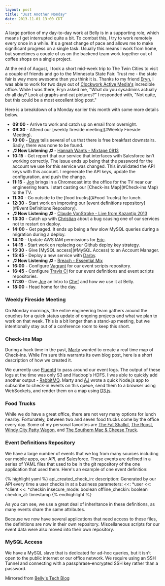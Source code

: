 ```yaml
---
layout: post
title: "Just Another Monday"
date: 2013-11-01 13:00 CDT
---
```


A large portion of my day-to-day work at Belly is in a supporting role, which means I get interrupted quite a bit. To combat this, I try to work remotely every once in a while. It's a great change of pace and allows me to make significant progress on a single task. Usually this means I work from home, but sometimes a couple of us on the backend team work together out of coffee shops on a single project.

At the end of August, I took a short mid-week trip to The Twin Cities to visit a couple of friends and go to the Minnesota State Fair. Trust me - the state fair is way more awesome than you think it is. Thanks to my friend [Eryn](https://twitter.com/eryno), I was able to work for two days out of [Clockwork Active Media's](http://www.clockwork.net/) incredible office. While I was there, Eryn asked me, "What do you sysadmins actually *do* all day? Look at graphs and cat pictures?" I responded with, "Not quite, but this could be a most excellent blog post."

<!-- more -->

Here is a breakdown of a Monday earlier this month with some more details below.

 * **09:00** - Arrive to work and catch up on email from overnight.
 * **09:30** - Attend our [weekly fireside meeting](#Weekly Fireside Meeting).
 * **10:00** - [Dave](https://twitter.com/davearel) tells several of us that there is free breakfast downstairs. Sadly, there was none to be found.
 * **♫ Now Listening ♫** - [Hannah Wants - Mixtape 0913](https://soundcloud.com/hannah_wants/hannah-wants-mixtape-0913)
 * **10:15** - Get report that our service that interfaces with Salesforce isn't working correctly. The issue ends up being that the password for the account we use for this service was changed. This invalidated the API keys with this account. I regenerate the API keys, update the configuration, and push the change.
 * **11:15** - [Jon](https://github.com/jonwhite) brings in a Chromecast into the office for the TV near our engineering team. I start casting our [Check-ins Map](#Check-ins Map) to the TV.
 * **11:30** - Go outside to the [food trucks](#Food Trucks) for lunch.
 * **12:30** - Start work on improving our [event definitions repository](#Event Definitions Repository).
 * **♫ Now Listening ♫** - [Claude VonStroke - Live from Kazantip 2013](https://soundcloud.com/flapj4ck/claude-vonstroke-live-from)
 * **13:30** - Catch up with [Christian](https://twitter.com/christianvozar) about a bug causing one of our services not to restart on deploy.
 * **14:00** - Get paged. It ends up being a few slow MySQL queries during a migration during a deploy.
 * **14:10** - Update AWS IAM permissions for [Eric](https://twitter.com/erickerr).
 * **14:15** - Start work on replacing our Github deploy key strategy.
 * **15:30** - Give [MySQL access](#MySQL Access) to an Account Manager.
 * **15:45** - Deploy a new service with [Darby](https://twitter.com/darbyfrey).
 * **♫ Now Listening ♫** - [Breach - Essential Mix](https://soundcloud.com/breach-uk/breach-radio-1-essential-mix-6)
 * **16:00** - Configure [Vagrant](http://www.vagrantup.com/) for our event scripts repository.
 * **16:45** - Configure [Travis CI](http://about.travis-ci.org/) for our event definitions and event scripts repositories.
 * **17:30** - Give [Joe](https://twitter.com/joedivs) an Intro to [Chef](https://www.chef.io/) and how we use it at Belly.
 * **18:00** - Head home for the day.

<a name="Weekly Fireside Meeting"></a>

### Weekly Fireside Meeting

On Monday mornings, the entire engineering team gathers around the couches for a quick status update of ongoing projects and what we plan to work on that week. This is a bit longer than a stand-up meeting, but we intentionally stay out of a conference room to keep this short.

<a name="Check-ins Map"></a>

### Check-ins Map

During a hack time in the past, [Marty](https://twitter.com/martytrzpit) wanted to create a real time map of Check-ins. While I'm sure this warrants its own blog post, here is a short description of how we created it.

We currently use [Fluentd](http://fluentd.org/) to pass around our event logs. The output of these logs at the time was only S3 and Hadoop's HDFS. I was able to quickly add another output - [RabbitMQ](http://www.rabbitmq.com/). Marty and [AJ](https://twitter.com/ajself) wrote a quick Node.js app to subscribe to check-in events on this queue, send them to a browser using WebSockets, and render them on a map using [D3.js](http://d3js.org/).

<a name="Food Trucks"></a>

### Food Trucks

While we do have a great office, there are not very many options for lunch nearby. Fortunately, between two and seven food trucks come by the office every day. Some of my personal favorites are [The Fat Shallot](https://twitter.com/thefatshallot), [The Roost](https://twitter.com/TheRoostTruck), [Windy City Patty Wagon](https://twitter.com/WattyPagon), and [The Southern Mac & Cheese Truck](https://twitter.com/thesouthernmac).

<a name="Event Definitions Repository"></a>

### Event Definitions Repository

We have a large number of events that we log from many sources including our mobile apps, our API, and Salesforce. These events are defined in a series of YAML files that used to be in the git repository of the one application that used them. Here's an example of one event definition:


{% highlight yaml %}
api_created_check_in:
  description: Generated by our API every time a user checks in at a business
  parameters:
    <<: *user
    <<: *client
    <<: *checkin
    insecure_mode: boolean
    offline_checkin: boolean
    checkin_at: timestamp
{% endhighlight %}

As you can see, we use a great deal of inheritance in these definitions, as many events share the same attributes.

Because we now have several applications that need access to these files, the definitions are now in their own repository. Miscellaneous scripts for our event data were also moved into their own repository.

<a name="MySQL Access"></a>

### MySQL Access
We have a MySQL slave that is dedicated for ad-hoc queries, but it isn't open to the public internet or our office network. We require using an SSH Tunnel and connecting with a passphrase-encrypted SSH key rather than a password.

Mirrored from [Belly's Tech Blog](https://tech.bellycard.com/blog/just-another-monday/)
